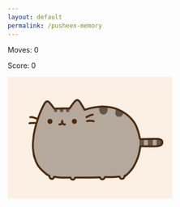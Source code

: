 ```yaml
---
layout: default
permalink: /pusheen-memory
---
```


<link rel="stylesheet" href="/css/pusheen.css">

<div id="board"></div>

<div id="preload" style="display:none"></div>

<div id="gameStatus">
    <p id="moves"> Moves: <span id="numberOfMoves">0</span></p>
    <p id="score"> Score: <span id="totalScore">0</span></p>
</div>

<div id="pusheenDisplay"> 
     <img id="pusheenMood" src="/img/pusheen/mood/neutral.gif">
</div>

<script>

    var imgArray = [
        "autumn.jpg",
        "bake.gif",
        "balloons.jpg",
        "beach.gif",
        "burrito.gif",
        "busy.jpg",
        "christmas.gif",
        "christmas_tree.gif",
        "flowers.jpg",
        "halloween.gif",
        "mermaid.gif",
        "more_ice_cream.jpg",
        "pusheen_ice_cream.jpg",
        "shersheen.gif",
        "snowman.png"
    ];
    
    var preload = document.getElementById("preload");
    for (var i = 0; i < 15; i++) {
        preload.insertAdjacentHTML("beforeend", 
            `<img src="/img/pusheen/${imgArray[i]}">`
        )
    }

    var pusheenMoodDisplay = document.getElementById("pusheenMood")
    var numberOfMovesDisplay = document.getElementById("numberOfMoves")
    var totalScoreDisplay = document.getElementById("totalScore")
    var boardArray = imgArray.concat(imgArray);
    shuffle(boardArray);

    var board = document.getElementById("board");
    for (var i = 0; i < 30; i++) {
        board.insertAdjacentHTML("beforeend", 
            `<img data-index="${i}" src="/img/pusheen/card_back.jpg">`
        )
    }
    
    var game = {
        locked: false,
        flipNumber: 0,
        firstFlip: {index: null, img: null},
        secondFlip: {index: null, img: null},
        moves: 0,
        misses: 0,
        hits: 0,
        score: 0
    }
    
    document.body.addEventListener("click", function (e) {
        var index = e.target.getAttribute("data-index");
        
        if (index === null || game.locked || !cardIsFacingDown(index)) {
            return; // nothing can happen after return
        }
        
        game.locked = true;
        game.flipNumber++;
        var hiddenPusheen = figurativelyFlipCard(index);
        
        if (game.flipNumber === 1) {
            game.firstFlip = hiddenPusheen;
            game.locked = false;
        } else if (game.flipNumber === 2) {
            game.moves++;
            numberOfMovesDisplay.textContent = game.moves;
            game.secondFlip = hiddenPusheen;
            if (game.firstFlip.img !== game.secondFlip.img) {
                setTimeout(function() {
                    flipCardBack(game.firstFlip.index);
                    flipCardBack(game.secondFlip.index);
                    reset();
                }, 1000);
                game.hits = 0;
                game.misses++
            } else {
                game.misses = 0;
                game.hits++;
                game.score = game.score + game.hits * game.hits;
                reset();
            }
            setTimeout(updateGameStatus, 200);
        }
        console.log(game.moves)
    });
   
    function cardIsFacingDown(index){
         return board.children[index].src.includes("card_back.jpg");
    }
   
    function figurativelyFlipCard(index) {
        var hiddenPusheen = boardArray[index];
        board.children[index].src = `/img/pusheen/${hiddenPusheen}`;
        return {index: index, img: hiddenPusheen};
    }
    
    function flipCardBack(index) {
        board.children[index].src = "/img/pusheen/card_back.jpg";
    }
    
    function updateGameStatus() {
        totalScoreDisplay.textContent = game.score;
        if (game.misses === 1) {
           pusheenMoodDisplay.src = "/img/pusheen/mood/fail1.png";
        } else if (game.misses === 2) {
            pusheenMoodDisplay.src = "/img/pusheen/mood/fail2.png";
        } else if (game.misses >= 3) {
            pusheenMoodDisplay.src = "/img/pusheen/mood/fail3.png";
        }
        if (game.hits === 1) {
           pusheenMoodDisplay.src = "/img/pusheen/mood/happy1.png";
        } else if (game.hits === 2) {
            pusheenMoodDisplay.src = "/img/pusheen/mood/happy2.png";
        } else if (game.hits >= 3) {
            pusheenMoodDisplay.src = "/img/pusheen/mood/happy3.png";
        }
        setTimeout(function() {
            pusheenMoodDisplay.src = "/img/pusheen/mood/neutral.gif";
        }, 1500);
    }
    
    function reset() {
        game.flipNumber = 0;
        game.firstFlip = null;
        game.secondFlip = null;
        game.locked = false;
    }

    
    




























function shuffle(a) {
    for (let i = a.length; i; i--) {
        let j = Math.floor(Math.random() * i);
        [a[i - 1], a[j]] = [a[j], a[i - 1]];
    }
}

</script>